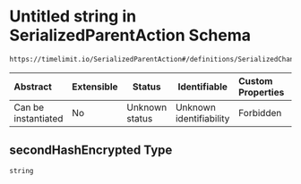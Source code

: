 # Untitled string in SerializedParentAction Schema

```txt
https://timelimit.io/SerializedParentAction#/definitions/SerializedChangeParentPasswordAction/properties/secondHashEncrypted
```




| Abstract            | Extensible | Status         | Identifiable            | Custom Properties | Additional Properties | Access Restrictions | Defined In                                                                                        |
| :------------------ | ---------- | -------------- | ----------------------- | :---------------- | --------------------- | ------------------- | ------------------------------------------------------------------------------------------------- |
| Can be instantiated | No         | Unknown status | Unknown identifiability | Forbidden         | Allowed               | none                | [SerializedParentAction.schema.json\*](SerializedParentAction.schema.json "open original schema") |

## secondHashEncrypted Type

`string`
